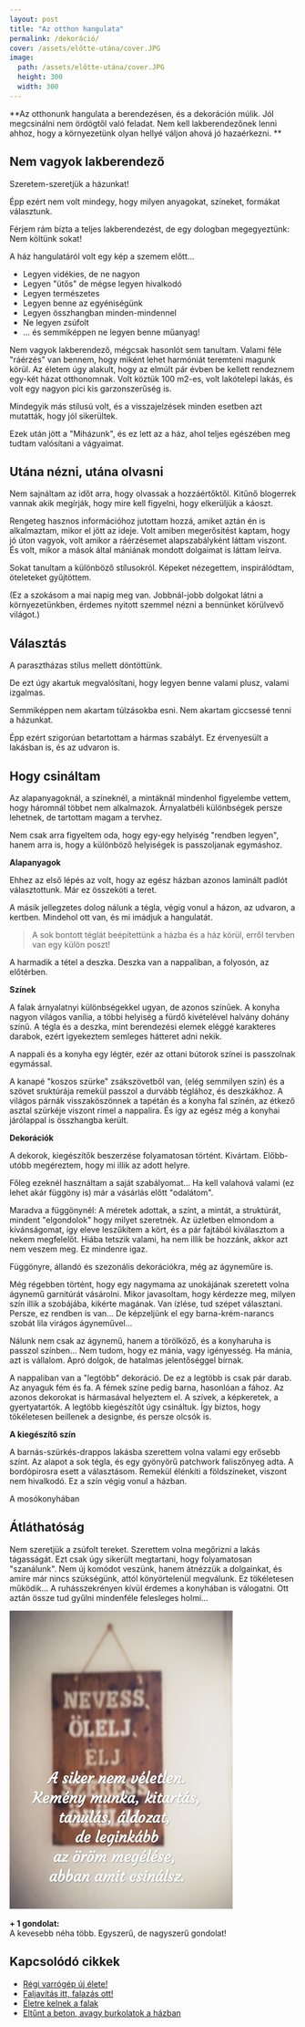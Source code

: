 ```yaml
---
layout: post
title: "Az otthon hangulata" 
permalink: /dekoráció/
cover: /assets/előtte-utána/cover.JPG
image:
  path: /assets/előtte-utána/cover.JPG
  height: 300
  width: 300
---
```


**Az otthonunk hangulata a berendezésen, és a dekoráción múlik. Jól megcsinálni nem ördögtől való feladat. Nem kell lakberendezőnek lenni ahhoz, hogy a környezetünk olyan hellyé váljon ahová jó hazaérkezni.   **



## Nem vagyok lakberendező

Szeretem-szeretjük a házunkat!

Épp ezért nem volt mindegy, hogy milyen anyagokat, színeket, formákat választunk.


Férjem rám bízta a teljes lakberendezést, de egy dologban megegyeztünk: Nem költünk sokat!

A ház hangulatáról volt egy kép a szemem előtt... 

* Legyen vidékies, de ne nagyon
* Legyen "ütős" de mégse legyen hivalkodó
* Legyen természetes 
* Legyen benne az egyéniségünk
* Legyen összhangban minden-mindennel
* Ne legyen zsúfolt
* ... és semmiképpen ne legyen benne műanyag!

Nem vagyok lakberendező, mégcsak hasonlót sem tanultam. Valami féle "ráérzés" van bennem, hogy miként lehet harmóniát teremteni magunk körül. Az életem úgy alakult, hogy az elmúlt pár évben be kellett rendeznem egy-két házat otthonomnak. Volt köztük 100 m2-es, volt lakótelepi lakás, és volt egy nagyon pici kis garzonszerűség is. 

Mindegyik más stílusú volt, és a visszajelzések minden esetben azt mutatták, hogy jól sikerültek. 

Ezek után jött a "Miházunk", és ez lett az a ház, ahol teljes egészében meg tudtam valósítani a vágyaimat.

## Utána nézni, utána olvasni


Nem sajnáltam az időt arra, hogy olvassak a hozzáértőktől. Kitűnő blogerrek vannak akik megírják, hogy mire kell figyelni, hogy elkerüljük a káoszt.


Rengeteg hasznos információhoz jutottam hozzá, amiket aztán én is alkalmaztam, mikor el jött az ideje.
Volt amiben megerősítést kaptam, hogy jó úton vagyok, volt amikor a ráérzésemet alapszabályként láttam viszont. És volt, mikor a mások által mániának mondott dolgaimat is láttam leírva. 

Sokat tanultam a különböző stílusokról. Képeket nézegettem, inspirálódtam, öteleteket gyűjtöttem. 

(Ez a szokásom a mai napig meg van. Jobbnál-jobb dolgokat látni a környezetünkben, érdemes nyitott szemmel nézni a bennünket körülvevő világot.)


## Választás

A parasztházas stílus mellett döntöttünk.

De ezt úgy akartuk megvalósítani, hogy legyen benne valami plusz, valami izgalmas.

Semmiképpen nem akartam túlzásokba esni. Nem akartam giccsessé tenni a házunkat. 

Épp ezért szigorúan betartottam a hármas szabályt. Ez érvenyesült a lakásban is, és az udvaron is.

## Hogy csináltam

Az alapanyagoknál, a színeknél, a mintáknál mindenhol figyelembe vettem, hogy háromnál többet nem alkalmazok. Árnyalatbéli különbségek persze lehetnek, de tartottam magam a tervhez.

Nem csak arra figyeltem oda, hogy egy-egy helyiség "rendben legyen", hanem arra is, hogy a különböző helyiségek is passzoljanak 
egymáshoz.

**Alapanyagok**

Ehhez az első lépés az volt, hogy az egész házban azonos laminált padlót választottunk. Már ez összeköti a teret. 

A másik jellegzetes dolog nálunk a tégla, végig vonul a házon, az udvaron, a kertben. Mindehol ott van, és mi imádjuk a hangulatát.

> A sok bontott téglát beépítettünk a házba és a ház körül, erről tervben van egy külön poszt! 

A harmadik a tétel a deszka.  Deszka van a nappaliban, a folyosón, az előtérben.


**Színek**

A falak árnyalatnyi különbségekkel ugyan, de azonos színűek. A konyha nagyon világos vanília, a többi helyiség a fürdő kivételével halvány dohány színű. A tégla és a deszka, mint berendezési elemek eléggé karakteres darabok, ezért igyekeztem semleges hátteret adni nekik.

A nappali és a konyha egy légtér, ezér az ottani bútorok színei is passzolnak egymással. 

A kanapé "koszos szürke" zsákszövetből van, (elég semmilyen szín) és a szövet sruktúrája remekül passzol a durvább téglához, és deszkákhoz. A világos párnák visszaköszönnek a tapétán és a konyha fal színén, az étkező asztal szürkéje viszont rímel a nappalira.
És így az egész még a konyhai járólappal is összhangba került.


**Dekorációk**

A dekorok, kiegészítők beszerzése folyamatosan történt. 
Kivártam. 
Előbb-utóbb megéreztem, hogy mi illik az adott helyre. 

Főleg ezeknél használtam a saját szabályomat... Ha kell valahová valami (ez lehet akár függöny is) már a vásárlás előtt "odalátom".

Maradva a függönynél: A méretek adottak, a színt, a mintát, a struktúrát, mindent "elgondolok" hogy milyet szeretnék. Az üzletben elmondom a kívánságomat, így eleve leszűkítem a kört, és a pár fajtából kiválasztom a nekem megfelelőt. Hiába tetszik valami, ha nem illik be hozzánk, akkor azt nem veszem meg. 
Ez mindenre igaz. 
 
Függönyre, állandó és szezonális dekorációkra, még az ágyneműre is. 

Még régebben történt, hogy egy nagymama az unokájának szeretett volna ágynemű garnitúrát vásárolni. Mikor javasoltam, hogy kérdezze meg, milyen szín illik a szobájába, kikérte magának. Van ízlése, tud szépet választani. Persze, ez rendben is van... De képzeljünk el egy barna-krém-narancs szobát lila virágos ágyneművel... 

Nálunk nem csak az ágynemű, hanem a törölköző, és a konyharuha is passzol színben...
Nem tudom, hogy ez mánia, vagy igényesség. Ha mánia, azt is vállalom. 
Apró dolgok, de hatalmas jelentőséggel bírnak.

A nappaliban van a "legtöbb" dekoráció. De ez a legtöbb is csak pár darab. Az anyaguk fém és fa. A fémek színe pedig barna, hasonlóan a fához.
Az azonos dekorokat is hármasával helyeztem el. 
A szívek, a képkeretek, a gyertyatartók.
A legtöbb kiegészítőt úgy csináltuk. Így biztos, hogy tökéletesen beillenek a designbe, és persze olcsók is.

**A kiegészítő szín**

A barnás-szürkés-drappos lakásba szerettem volna valami egy erősebb színt. Az alapot a sok tégla, és egy gyönyörű patchwork faliszőnyeg adta. A bordópirosra esett a választásom. Remekül élénkíti a földszíneket, viszont nem hivalkodó. Ez a szín végig vonul a házban. 

A mosókonyhában 

## Átláthatóság

Nem szeretjük a zsúfolt tereket. Szerettem volna megőrizni a lakás tágasságát. 
Ezt csak úgy sikerült megtartani, hogy folyamatosan "szanálunk". Nem új komódot veszünk, hanem átnézzük a dolgainkat, és amire már nincs szükségünk, attól könyörtelenül megválunk. 
Ez tökéletesen működik...
A ruhásszekrényen kívül érdemes a konyhában is válogatni. Ott aztán össze tud gyűlni mindenféle felesleges holmi...



![idézet](/assets/előtte-utána/IMG_20190318_111544jav.jpg)




 
 **+ 1 gondolat:**  
A kevesebb néha több. Egyszerű, de nagyszerű gondolat!


## Kapcsolódó cikkek



* [Régi varrógép új élete!](/2019-02-12/varrogepasztal)
* [Faljavítás itt, falazás ott!](/2019-02-18/afalak)
* [Életre kelnek a falak](/2019-03-01/színesfalak)
* [Eltűnt a beton, avagy burkolatok a házban](/2019-03-13/burkolatok)
 





